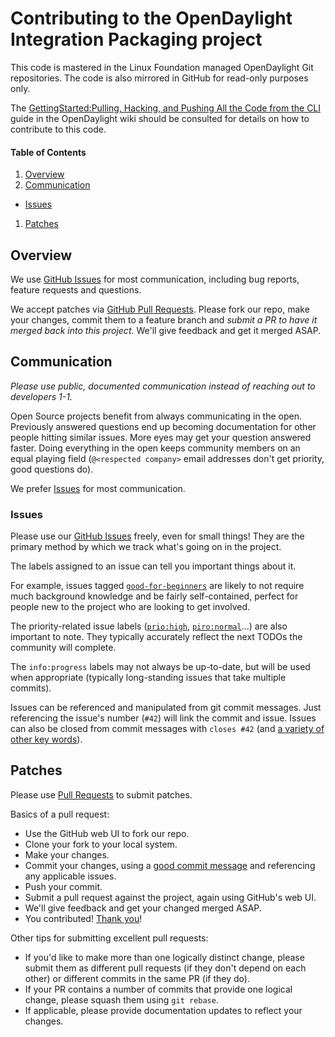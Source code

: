 # Contributing to the OpenDaylight Integration Packaging project

This code is mastered in the Linux Foundation managed OpenDaylight Git repositories. The code is also mirrored in GitHub for read-only purposes only.

The [GettingStarted:Pulling, Hacking, and Pushing All the Code from the CLI
][1] guide in the OpenDaylight wiki should be consulted for details on how to contribute to this code.


#### Table of Contents
1. [Overview](#overview)
1. [Communication](#communication)
* [Issues](#issues)
1. [Patches](#patches)

## Overview

We use [GitHub Issues][1] for most communication, including bug reports, feature requests and questions.

We accept patches via [GitHub Pull Requests][2]. Please fork our repo, make your changes, commit them to a feature branch and *submit a PR to have it merged back into this project*. We'll give feedback and get it merged ASAP.

## Communication

*Please use public, documented communication instead of reaching out to developers 1-1.*

Open Source projects benefit from always communicating in the open. Previously answered questions end up becoming documentation for other people hitting similar issues. More eyes may get your question answered faster. Doing everything in the open keeps community members on an equal playing field (`@<respected company>` email addresses don't get priority, good questions do).

We prefer [Issues][1] for most communication.

### Issues

Please use our [GitHub Issues][1] freely, even for small things! They are the primary method by which we track what's going on in the project.

The labels assigned to an issue can tell you important things about it.

For example, issues tagged [`good-for-beginners`][3] are likely to not require much background knowledge and be fairly self-contained, perfect for people new to the project who are looking to get involved.

The priority-related issue labels ([`prio:high`][4], [`piro:normal`][5]...) are also important to note. They typically accurately reflect the next TODOs the community will complete.

The `info:progress` labels may not always be up-to-date, but will be used when appropriate (typically long-standing issues that take multiple commits).

Issues can be referenced and manipulated from git commit messages. Just referencing the issue's number (`#42`) will link the commit and issue. Issues can also be closed from commit messages with `closes #42` (and [a variety of other key words][6]).

## Patches

Please use [Pull Requests][2] to submit patches.

Basics of a pull request:
* Use the GitHub web UI to fork our repo.
* Clone your fork to your local system.
* Make your changes.
* Commit your changes, using a [good commit message][8] and referencing any applicable issues.
* Push your commit.
* Submit a pull request against the project, again using GitHub's web UI.
* We'll give feedback and get your changed merged ASAP.
* You contributed! [Thank you][9]!

Other tips for submitting excellent pull requests:
* If you'd like to make more than one logically distinct change, please submit them as different pull requests (if they don't depend on each other) or different commits in the same PR (if they do).
* If your PR contains a number of commits that provide one logical change, please squash them using `git rebase`.
* If applicable, please provide documentation updates to reflect your changes.

[1]: https://wiki.opendaylight.org/view/GettingStarted:Pulling,_Hacking,_and_Pushing_All_the_Code_from_the_CLI




[1]: https://github.com/opendaylight/integration-packaging/issues
[2]: https://github.com/opendaylight/integration-packaging/pulls
[3]: https://github.com/opendaylight/integration-packaging/labels/good-for-beginners
[4]: https://github.com/opendaylight/integration-packaging/labels/prio%3Ahigh
[5]: https://github.com/opendaylight/integration-packaging/labels/prio%3Anormal
[6]: https://help.github.com/articles/closing-issues-via-commit-messages/
[8]: http://chris.beams.io/posts/git-commit/
[9]: http://cdn3.volusion.com/74gtv.tjme9/v/vspfiles/photos/Delicious%20Dozen-1.jpg
